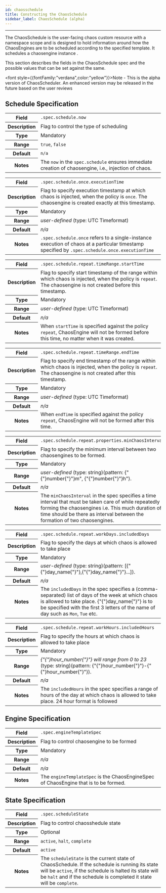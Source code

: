 ```yaml
---
id: chaosschedule
title: Constructing the ChaosSchedule
sidebar_label: ChaosSchedule (alpha)
---
```


---

The ChaosSchedule is the user-facing chaos custom resource with a namespace scope and is designed to hold information
around how the ChaosEngines are to be scheduled according to the specified template. It schedules a chaosengine instance .

This section describes the fields in the ChaosSchedule spec and the possible values that can be set against the same.

<font style={{fontFamily:"verdana",color:"yellow"}}>Note</font> - This is the alpha version of ChaosScheduler. An enhanced version may be released in the future based on the user reviews

## Schedule Specification

<table>
<tr>
  <th>Field</th>
  <td><code>.spec.schedule.now</code></td>
</tr>
<tr>
  <th>Description</th>
  <td>Flag to control the type of scheduling</td>
</tr>
<tr>
  <th>Type</th>
  <td>Mandatory</td>
</tr>
<tr>
  <th>Range</th>
  <td><code>true</code>, <code>false</code></td>
</tr>
<tr>
  <th>Default</th>
  <td><code>n/a</code></td>
</tr>
<tr>
  <th>Notes</th>
  <td>The <code>now</code> in the <code>spec.schedule</code> ensures immediate creation of chaosengine, i.e., injection of chaos.</td>
</tr>
</table>

<table>
<tr>
  <th>Field</th>
  <td><code>.spec.schedule.once.executionTime</code></td>
</tr>
<tr>
  <th>Description</th>
  <td>Flag to specify execution timestamp at which chaos is injected, when the policy is <code>once</code>. The chaosengine is created exactly at this timestamp.</td>
</tr>
<tr>
  <th>Type</th>
  <td>Mandatory</td>
</tr>
<tr>
  <th>Range</th>
  <td><i>user-defined</i> (type: UTC Timeformat)</td>
</tr>
<tr>
  <th>Default</th>
  <td><i>n/a</i></td>
</tr>
<tr>
  <th>Notes</th>
  <td><code>.spec.schedule.once</code> refers to a single-instance execution of chaos at a particular timestamp specified by <code>.spec.schedule.once.executionTime</code></td>
</tr>
</table>

<table>
<tr>
  <th>Field</th>
  <td><code>.spec.schedule.repeat.timeRange.startTime</code></td>
</tr>
<tr>
  <th>Description</th>
  <td>Flag to specify start timestamp of the range within which chaos is injected, when the policy is <code>repeat</code>. The chaosengine is not created before this timestamp.</td>
</tr>
<tr>
  <th>Type</th>
  <td>Mandatory</td>
</tr>
<tr>
  <th>Range</th>
  <td><i>user-defined</i> (type: UTC Timeformat)</td>
</tr>
<tr>
  <th>Default</th>
  <td><i>n/a</i></td>
</tr>
<tr>
  <th>Notes</th>
  <td>When <code>startTime</code> is specified against the policy <code>repeat</code>, ChaosEngine will not be formed before this time, no matter when it was created.</td>
</tr>
</table>

<table>
<tr>
  <th>Field</th>
  <td><code>.spec.schedule.repeat.timeRange.endTime</code></td>
</tr>
<tr>
  <th>Description</th>
  <td>Flag to specify end timestamp of the range within which chaos is injected, when the policy is <code>repeat</code>. The chaosengine is not created after this timestamp.</td>
</tr>
<tr>
  <th>Type</th>
  <td>Mandatory</td>
</tr>
<tr>
  <th>Range</th>
  <td><i>user-defined</i> (type: UTC Timeformat)</td>
</tr>
<tr>
  <th>Default</th>
  <td><i>n/a</i></td>
</tr>
<tr>
  <th>Notes</th>
  <td>When <code>endTime</code> is specified against the policy <code>repeat</code>, ChaosEngine will not be formed after this time.</td>
</tr>
</table>

<table>
<tr>
  <th>Field</th>
  <td><code>.spec.schedule.repeat.properties.minChaosInterval</code></td>
</tr>
<tr>
  <th>Description</th>
  <td>Flag to specify the minimum interval between two chaosengines to be formed. </td>
</tr>
<tr>
  <th>Type</th>
  <td>Mandatory</td>
</tr>
<tr>
  <th>Range</th>
  <td><i>user-defined</i> (type: string)(pattern: {"{"}number{"}"}m", {"{"}number{"}"}h").</td>
</tr>
<tr>
  <th>Default</th>
  <td><i>n/a</i></td>
</tr>
<tr>
  <th>Notes</th>
  <td>The <code>minChaosInterval</code> in the spec specifies a time interval that must be taken care of while repeatedly forming the chaosengines i.e. This much duration of time should be there as interval between the formation of two chaosengines. </td>
</tr>
</table>

<table>
<tr>
  <th>Field</th>
  <td><code>.spec.schedule.repeat.workDays.includedDays</code></td>
</tr>
<tr>
  <th>Description</th>
  <td>Flag to specify the days at which chaos is allowed to take place</td>
</tr>
<tr>
  <th>Type</th>
  <td>Mandatory</td>
</tr>
<tr>
  <th>Range</th>
  <td><i>user-defined</i> (type: string)(pattern: [{"{"}day_name{"}"},{"{"}day_name{"}"}...]).</td>
</tr>
<tr>
  <th>Default</th>
  <td><i>n/a</i></td>
</tr>
<tr>
  <th>Notes</th>
  <td>The <code>includedDays</code> in the spec specifies a (comma-separated) list of days of the week at which chaos is allowed to take place. {"{"}day_name{"}"} is to be specified with the first 3 letters of the name of day such as <code>Mon</code>, <code>Tue</code> etc.</td>
</tr>
</table>

<table>
<tr>
  <th>Field</th>
  <td><code>.spec.schedule.repeat.workHours.includedHours</code></td>
</tr>
<tr>
  <th>Description</th>
  <td>Flag to specify the hours at which chaos is allowed to take place</td>
</tr>
<tr>
  <th>Type</th>
  <td>Mandatory</td>
</tr>
<tr>
  <th>Range</th>
  <td><i>{"{"}hour_number{"}"} will range from 0 to 23</i> (type: string)(pattern: {"{"}hour_number{"}"}-{"{"}hour_number{"}"}).</td>
</tr>
<tr>
  <th>Default</th>
  <td><i>n/a</i></td>
</tr>
<tr>
  <th>Notes</th>
  <td>The <code>includedHours</code> in the spec specifies a range of hours of the day at which chaos is allowed to take place. 24 hour format is followed</td>
</tr>
</table>

## Engine Specification

<table>
<tr>
  <th>Field</th>
  <td><code>.spec.engineTemplateSpec</code></td>
</tr>
<tr>
  <th>Description</th>
  <td>Flag to control chaosengine to be formed </td>
</tr>
<tr>
  <th>Type</th>
  <td>Mandatory</td>
</tr>
<tr>
  <th>Range</th>
  <td><i>n/a</i></td>
</tr>
<tr>
  <th>Default</th>
  <td><i>n/a</i></td>
</tr>
<tr>
  <th>Notes</th>
  <td>The <code>engineTemplateSpec</code> is the ChaosEngineSpec of ChaosEngine that is to be formed.</td>
</tr>
</table>

## State Specification

<table>
<tr>
  <th>Field</th>
  <td><code>.spec.scheduleState</code></td>
</tr>
<tr>
  <th>Description</th>
  <td>Flag to control chaosshedule state </td>
</tr>
<tr>
  <th>Type</th>
  <td>Optional</td>
</tr>
<tr>
  <th>Range</th>
  <td><code>active</code>, <code>halt</code>, <code>complete</code></td>
</tr>
<tr>
  <th>Default</th>
  <td><code>active</code></td>
</tr>
<tr>
  <th>Notes</th>
  <td>The <code>scheduleState</code> is the current state of ChaosSchedule. If the schedule is running its state will be <code>active</code>, if the schedule is halted its state will be <code>halt</code> and if the schedule is completed it state will be <code>complete</code>.</td>
</tr>
</table>
